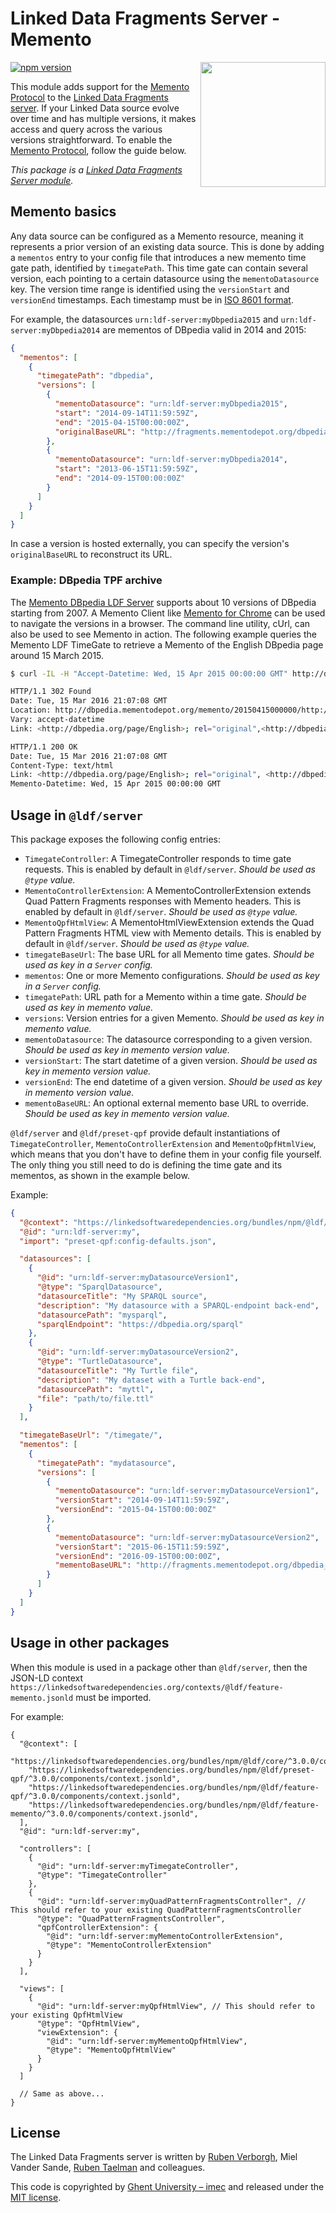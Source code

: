 # Linked Data Fragments Server - Memento
<img src="http://linkeddatafragments.org/images/logo.svg" width="200" align="right" alt="" />

[![npm version](https://badge.fury.io/js/%40ldf%2Ffeature-memento.svg)](https://www.npmjs.com/package/@ldf/feature-memento)

This module adds support for the [Memento Protocol](http://mementoweb.org/about/) to the [Linked Data Fragments server](https://github.com/LinkedDataFragments/Server.js).
If your Linked Data source evolve over time and has multiple versions, it makes access and query across the various versions straightforward.
To enable the [Memento Protocol](http://mementoweb.org/about/), follow the guide below.

_This package is a [Linked Data Fragments Server module](https://github.com/LinkedDataFragments/Server.js/)._

## Memento basics

Any data source can be configured as a Memento resource, meaning it represents a prior version of an existing data source.
This is done by adding a `mementos` entry to your config file that introduces a new memento time gate path, identified by `timegatePath`.
This time gate can contain several version, each pointing to a certain datasource using the `mementoDatasource` key.
The version time range is identified using the `versionStart` and `versionEnd` timestamps.
Each timestamp must be in [ISO 8601 format](https://en.wikipedia.org/wiki/ISO_8601).

For example, the datasources `urn:ldf-server:myDbpedia2015` and `urn:ldf-server:myDbpedia2014` are mementos of DBpedia valid in 2014 and 2015:

```json
{
  "mementos": [
    {
      "timegatePath": "dbpedia",
      "versions": [
        {
          "mementoDatasource": "urn:ldf-server:myDbpedia2015",
          "start": "2014-09-14T11:59:59Z",
          "end": "2015-04-15T00:00:00Z",
          "originalBaseURL": "http://fragments.mementodepot.org/dbpedia_201510"
        },
        {
          "mementoDatasource": "urn:ldf-server:myDbpedia2014",
          "start": "2013-06-15T11:59:59Z",
          "end": "2014-09-15T00:00:00Z"
        }
      ]
    }
  ]
}
```

In case a version is hosted externally, you can specify the version's `originalBaseURL` to reconstruct its URL.

### Example: DBpedia TPF archive
The [Memento DBpedia LDF Server](http://fragments.mementodepot.org/) supports about 10 versions of DBpedia starting from 2007.
A Memento Client like [Memento for Chrome](http://bit.ly/memento-for-chrome) can be used to navigate the versions in a browser.
The command line utility, cUrl, can also be used to see Memento in action.
The following example queries the Memento LDF TimeGate to retrieve a Memento of the English DBpedia page around 15 March 2015.

```Bash
$ curl -IL -H "Accept-Datetime: Wed, 15 Apr 2015 00:00:00 GMT" http://dbpedia.mementodepot.org/timegate/http://dbpedia.org/page/English

HTTP/1.1 302 Found
Date: Tue, 15 Mar 2016 21:07:08 GMT
Location: http://dbpedia.mementodepot.org/memento/20150415000000/http://dbpedia.org/page/English
Vary: accept-datetime
Link: <http://dbpedia.org/page/English>; rel="original",<http://dbpedia.mementodepot.org/timemap/link/http://dbpedia.org/page/English>; rel="timemap"; type="application/link-format",<http://dbpedia.mementodepot.org/memento/20150415000000/http://dbpedia.org/page/English>; rel="memento"; datetime="Wed, 15 Apr 2015 00:00:00 GMT"

HTTP/1.1 200 OK
Date: Tue, 15 Mar 2016 21:07:08 GMT
Content-Type: text/html
Link: <http://dbpedia.org/page/English>; rel="original", <http://dbpedia.mementodepot.org/memento/20150415000000/http://dbpedia.org/page/English>; rel="memento"; datetime="Wed, 15 Apr 2015 00:00:00 GMT", <http://dbpedia.mementodepot.org/timegate/http://dbpedia.org/page/English>; rel="timegate", <http://dbpedia.mementodepot.org/timemap/link/http://dbpedia.org/page/English>; rel="timemap"
Memento-Datetime: Wed, 15 Apr 2015 00:00:00 GMT
```

## Usage in `@ldf/server`

This package exposes the following config entries:
* `TimegateController`: A TimegateController responds to time gate requests. This is enabled by default in `@ldf/server`. _Should be used as `@type` value._
* `MementoControllerExtension`: A MementoControllerExtension extends Quad Pattern Fragments responses with Memento headers. This is enabled by default in `@ldf/server`. _Should be used as `@type` value._
* `MementoQpfHtmlView`: A MementoHtmlViewExtension extends the Quad Pattern Fragments HTML view with Memento details. This is enabled by default in `@ldf/server`. _Should be used as `@type` value._
* `timegateBaseUrl`: The base URL for all Memento time gates. _Should be used as key in a `Server` config._
* `mementos`: One or more Memento configurations. _Should be used as key in a `Server` config._
* `timegatePath`: URL path for a Memento within a time gate. _Should be used as key in memento value._
* `versions`: Version entries for a given Memento. _Should be used as key in memento value._
* `mementoDatasource`: The datasource corresponding to a given version. _Should be used as key in memento version value._
* `versionStart`: The start datetime of a given version. _Should be used as key in memento version value._
* `versionEnd`: The end datetime of a given version. _Should be used as key in memento version value._
* `mementoBaseURL`: An optional external memento base URL to override. _Should be used as key in memento version value._

`@ldf/server` and `@ldf/preset-qpf` provide default instantiations of `TimegateController`, `MementoControllerExtension` and `MementoQpfHtmlView`,
which means that you don't have to define them in your config file yourself.
The only thing you still need to do is defining the time gate and its mementos, as shown in the example below.

Example:
```json
{
  "@context": "https://linkedsoftwaredependencies.org/bundles/npm/@ldf/server/^3.0.0/components/context.jsonld",
  "@id": "urn:ldf-server:my",
  "import": "preset-qpf:config-defaults.json",

  "datasources": [
    {
      "@id": "urn:ldf-server:myDatasourceVersion1",
      "@type": "SparqlDatasource",
      "datasourceTitle": "My SPARQL source",
      "description": "My datasource with a SPARQL-endpoint back-end",
      "datasourcePath": "mysparql",
      "sparqlEndpoint": "https://dbpedia.org/sparql"
    },
    {
      "@id": "urn:ldf-server:myDatasourceVersion2",
      "@type": "TurtleDatasource",
      "datasourceTitle": "My Turtle file",
      "description": "My dataset with a Turtle back-end",
      "datasourcePath": "myttl",
      "file": "path/to/file.ttl"
    }
  ],

  "timegateBaseUrl": "/timegate/",
  "mementos": [
    {
      "timegatePath": "mydatasource",
      "versions": [
        {
          "mementoDatasource": "urn:ldf-server:myDatasourceVersion1",
          "versionStart": "2014-09-14T11:59:59Z",
          "versionEnd": "2015-04-15T00:00:00Z"
        },
        {
          "mementoDatasource": "urn:ldf-server:myDatasourceVersion2",
          "versionStart": "2015-06-15T11:59:59Z",
          "versionEnd": "2016-09-15T00:00:00Z",
          "mementoBaseURL": "http://fragments.mementodepot.org/dbpedia_201510"
        }
      ]
    }
  ]
}

```

## Usage in other packages

When this module is used in a package other than `@ldf/server`,
then the JSON-LD context `https://linkedsoftwaredependencies.org/contexts/@ldf/feature-memento.jsonld` must be imported.

For example:
```
{
  "@context": [
    "https://linkedsoftwaredependencies.org/bundles/npm/@ldf/core/^3.0.0/components/context.jsonld",
    "https://linkedsoftwaredependencies.org/bundles/npm/@ldf/preset-qpf/^3.0.0/components/context.jsonld",
    "https://linkedsoftwaredependencies.org/bundles/npm/@ldf/feature-qpf/^3.0.0/components/context.jsonld",
    "https://linkedsoftwaredependencies.org/bundles/npm/@ldf/feature-memento/^3.0.0/components/context.jsonld",
  ],
  "@id": "urn:ldf-server:my",

  "controllers": [
    {
      "@id": "urn:ldf-server:myTimegateController",
      "@type": "TimegateController"
    },
    {
      "@id": "urn:ldf-server:myQuadPatternFragmentsController", // This should refer to your existing QuadPatternFragmentsController
      "@type": "QuadPatternFragmentsController",
      "qpfControllerExtension": {
        "@id": "urn:ldf-server:myMementoControllerExtension",
        "@type": "MementoControllerExtension"
      }
    }
  ],

  "views": [
    {
      "@id": "urn:ldf-server:myQpfHtmlView", // This should refer to your existing QpfHtmlView
      "@type": "QpfHtmlView",
      "viewExtension": {
        "@id": "urn:ldf-server:myMementoQpfHtmlView",
        "@type": "MementoQpfHtmlView"
      }
    }
  ]

  // Same as above...
}
```

## License
The Linked Data Fragments server is written by [Ruben Verborgh](https://ruben.verborgh.org/), Miel Vander Sande, [Ruben Taelman](https://www.rubensworks.net/) and colleagues.

This code is copyrighted by [Ghent University – imec](http://idlab.ugent.be/)
and released under the [MIT license](http://opensource.org/licenses/MIT).
